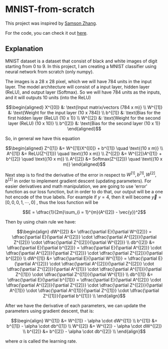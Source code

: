 # MNIST-from-scratch
This project was inspired by [Samson Zhang](https://www.youtube.com/watch?v=w8yWXqWQYmU&t=545s).

For the code, you can check it out [here](https://www.kaggle.com/code/setyoab/mnist-from-scratch).

## Explanation
MNIST dataset is a dataset that consist of black and white images of digit  starting from 0 to 9. In this project, I am creating a MNIST classifier using neural network from scratch (only numpy).

The images is a 28 x 28 pixel, which we will have 784 units in the input layer. The model architecture will consist of a input layer, hidden layer (ReLU), and output layer (Softmax). So we will have 784 units as the inputs, and it will outputs 10 units (into the ReLU)

```math
\begin{aligned}
X^{[0]} &: \text{Input matrix/vectors (784 x m)} \\ 
W^{[1]} &: \text{Weight for the input layer (10 x 784)} \\
b^{[1]} &: \text{Bias for the first hidden layer (ReLU) (10 x 1)} \\
W^{[2]} &: \text{Weight for the second layer (ReLU) (10 x 10)} \\
b^{[2]} &: \text{Bias for the second layer (10 x 1)}
\end{aligned}
```
So, in general we have this equation
```math
\begin{aligned}
	Z^{[1]} &= W^{[1]}X^{[0]} + b^{[1]} \quad \text{(10 x m)} \\
	A^{[1]} &= ReLU(Z^{[1]}) \quad \text{(10 x m)} \\
	Z^{[2]} &= W^{[2]}A^{[1]} + b^{[2]} \quad \text{(10 x m)} \\
	A^{[2]} &= Softmax(Z^{[2]}) \quad \text{(10 x m)}
\end{aligned}
```
Next step is to find the derivative of the error in respect to $W^{[1]}, b^{[1]} , W^{[2]}, b^{[2]}$  in order to implement gradient descent (updating parameters).  For easier derivatives and math manipulation, we are going to use 'error' function as our loss function, but in order to do that, our output will be a one hot encode of the true labels. For example if $y = 4$, then it will become $\vec{y} = [0, 0, 0, 1, \cdots, 0]$ , thus the loss function will be
```math
E = \dfrac{1}{2m}\sum_{i = 1}^{m}(A^{[2]} - \vec{y})^2
```
Then by using chain rule we have:
```math
\begin{align}

dW^{[2]} &= \dfrac{\partial E}{\partial W^{[2]}} = \dfrac{\partial E}{\partial A^{[2]}} \cdot \dfrac{\partial A^{[2]}}{\partial Z^{[2]}} \cdot \dfrac{\partial Z^{[2]}}{\partial W^{[2]}} \\

db^{[2]} &= \dfrac{\partial E}{\partial b^{[2]}} = \dfrac{\partial E}{\partial A^{[2]}} \cdot \dfrac{\partial A^{[2]}}{\partial Z^{[2]}} \cdot \dfrac{\partial Z^{[2]}}{\partial b^{[2]}} \\

dW^{[1]} &= \dfrac{\partial E}{\partial W^{[1]}} = \dfrac{\partial E}{\partial A^{[2]}} \cdot \dfrac{\partial A^{[2]}}{\partial Z^{[2]}} \cdot \dfrac{\partial Z^{[2]}}{\partial A^{[1]}} \cdot \dfrac{\partial A^{[1]}}{\partial Z^{[1]}} \cdot \dfrac{\partial Z^{[1]}}{\partial W^{[1]}} \\


db^{[1]} &= \dfrac{\partial E}{\partial b^{[1]}} = \dfrac{\partial E}{\partial A^{[2]}} \cdot \dfrac{\partial A^{[2]}}{\partial Z^{[2]}} \cdot \dfrac{\partial Z^{[2]}}{\partial A^{[1]}} \cdot \dfrac{\partial A^{[1]}}{\partial Z^{[1]}} \cdot \dfrac{\partial Z^{[1]}}{\partial b^{[1]}} \\
\end{align}
```
After we have the derivative of each parameters, we can update the parameters using gradient descent, that is:
```math
\begin{align}

W^{[1]} &= W^{[1]} - \alpha \cdot dW^{[1]} \\
b^{[1]} &= b^{[1]} - \alpha \cdot db^{[1]} \\ 
W^{[2]} &= W^{[2]} - \alpha \cdot dW^{[2]} \\
b^{[2]} &= b^{[2]} - \alpha \cdot db^{[2]} \\ 

\end{align}
```
where $\alpha$ is called the learning rate.
